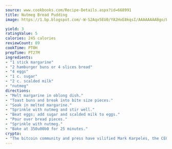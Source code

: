 ```yaml
---
source: www.cookbooks.com/Recipe-Details.aspx?id=668991
title: Nutmeg Bread Pudding
image: https://1.bp.blogspot.com/-W-S2Aqx5EU0/YA2HxE8kqsI/AAAAAAAABgo/LNxJ2X_rvYgPNsplYMgQNjuwxaZ0e3pQQCLcBGAsYHQ/s320/17.png

yield: 3
ratingValue: 5
calories: 245 calories
reviewCount: 89
cookTime: PT0H
prepTime: PT27M
ingredients:
- "1 stick margarine"
- "2 hamburger buns or 4 slices bread"
- "4 eggs"
- "1 c. sugar"
- "2 c. scalded milk"
- "nutmeg"
directions:
- "Melt margarine in oblong dish."
- "Toast buns and break into bite size pieces."
- "Soak in melted margarine."
- "Sprinkle with nutmeg and stir well."
- "Beat eggs; add sugar and scalded milk to eggs."
- "Pour over bread pieces."
- "Sprinkle with nutmeg."
- "Bake at 350u00b0 for 25 minutes."
crypto:
- "The bitcoin community and press have vilified Mark Karpeles, the CEO of Mt. Gox, as a clown and a con man."
---
```

